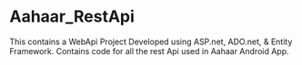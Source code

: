 # Aahaar_RestApi
This contains a WebApi Project Developed using ASP.net, ADO.net, &amp; Entity Framework. Contains code for all the rest Api used in Aahaar Android App.
